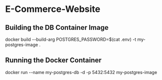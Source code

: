 # E-Commerce-Website

## Building the DB Container Image
docker build --build-arg POSTGRES_PASSWORD=$(cat .env) -t my-postgres-image .

## Running the Docker Container
docker run --name my-postgres-db -d -p 5432:5432 my-postgres-image